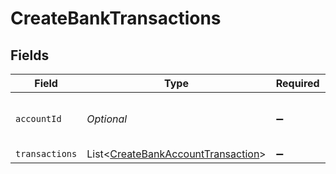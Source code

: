 # CreateBankTransactions


## Fields

| Field                                                                                         | Type                                                                                          | Required                                                                                      | Description                                                                                   | Example                                                                                       |
| --------------------------------------------------------------------------------------------- | --------------------------------------------------------------------------------------------- | --------------------------------------------------------------------------------------------- | --------------------------------------------------------------------------------------------- | --------------------------------------------------------------------------------------------- |
| `accountId`                                                                                   | *Optional<String>*                                                                            | :heavy_minus_sign:                                                                            | Unique identifier for a bank account.                                                         | 13d946f0-c5d5-42bc-b092-97ece17923ab                                                          |
| `transactions`                                                                                | List<[CreateBankAccountTransaction](../../models/components/CreateBankAccountTransaction.md)> | :heavy_minus_sign:                                                                            | N/A                                                                                           |                                                                                               |